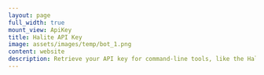 ```yaml
---
layout: page
full_width: true
mount_view: ApiKey
title: Halite API Key
image: assets/images/temp/bot_1.png
content: website
description: Retrieve your API key for command-line tools, like the Halite Client
---
```


<div id="api-key-container"></div>
